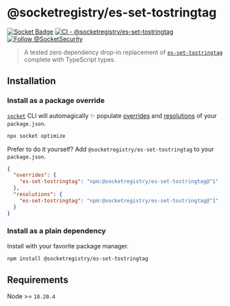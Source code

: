 # @socketregistry/es-set-tostringtag

[![Socket Badge](https://socket.dev/api/badge/npm/package/@socketregistry/es-set-tostringtag)](https://socket.dev/npm/package/@socketregistry/es-set-tostringtag)
[![CI - @socketregistry/es-set-tostringtag](https://github.com/SocketDev/socket-registry/actions/workflows/test.yml/badge.svg)](https://github.com/SocketDev/socket-registry/actions/workflows/test.yml)
[![Follow @SocketSecurity](https://img.shields.io/twitter/follow/SocketSecurity?style=social)](https://twitter.com/SocketSecurity)

> A tested zero dependency drop-in replacement of
> [`es-set-tostringtag`](https://socket.dev/npm/package/es-set-tostringtag)
> complete with TypeScript types.

## Installation

### Install as a package override

[`socket`](https://socket.dev/npm/package/socket) CLI will automagically ✨
populate
[overrides](https://docs.npmjs.com/cli/v9/configuring-npm/package-json#overrides)
and [resolutions](https://yarnpkg.com/configuration/manifest#resolutions) of
your `package.json`.

```sh
npx socket optimize
```

Prefer to do it yourself? Add `@socketregistry/es-set-tostringtag` to your
`package.json`.

```json
{
  "overrides": {
    "es-set-tostringtag": "npm:@socketregistry/es-set-tostringtag@^1"
  },
  "resolutions": {
    "es-set-tostringtag": "npm:@socketregistry/es-set-tostringtag@^1"
  }
}
```

### Install as a plain dependency

Install with your favorite package manager.

```sh
npm install @socketregistry/es-set-tostringtag
```

## Requirements

Node >= `18.20.4`
